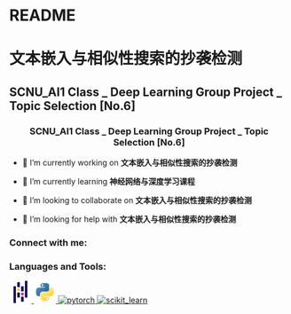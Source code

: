 # README
# 文本嵌入与相似性搜索的抄袭检测
## SCNU_AI1 Class _ Deep Learning Group Project _ Topic Selection [No.6]
<h3 align="center">SCNU_AI1 Class _ Deep Learning Group Project _ Topic Selection [No.6]</h3>

- 🔭 I’m currently working on **文本嵌入与相似性搜索的抄袭检测**

- 🌱 I’m currently learning **神经网络与深度学习课程**

- 👯 I’m looking to collaborate on **文本嵌入与相似性搜索的抄袭检测**

- 🤝 I’m looking for help with **文本嵌入与相似性搜索的抄袭检测**

<h3 align="left">Connect with me:</h3>
<p align="left">
</p>

<h3 align="left">Languages and Tools:</h3>
<p align="left"> <a href="https://pandas.pydata.org/" target="_blank" rel="noreferrer"> <img src="https://raw.githubusercontent.com/devicons/devicon/2ae2a900d2f041da66e950e4d48052658d850630/icons/pandas/pandas-original.svg" alt="pandas" width="40" height="40"/> </a> <a href="https://www.python.org" target="_blank" rel="noreferrer"> <img src="https://raw.githubusercontent.com/devicons/devicon/master/icons/python/python-original.svg" alt="python" width="40" height="40"/> </a> <a href="https://pytorch.org/" target="_blank" rel="noreferrer"> <img src="https://www.vectorlogo.zone/logos/pytorch/pytorch-icon.svg" alt="pytorch" width="40" height="40"/> </a> <a href="https://scikit-learn.org/" target="_blank" rel="noreferrer"> <img src="https://upload.wikimedia.org/wikipedia/commons/0/05/Scikit_learn_logo_small.svg" alt="scikit_learn" width="40" height="40"/> </a> </p>
